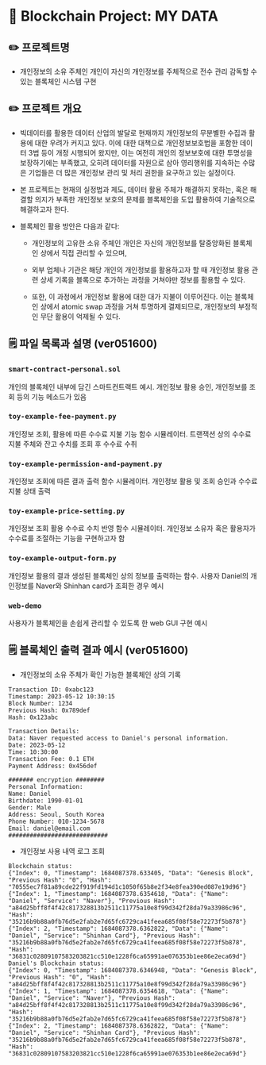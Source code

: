 # 🧱 Blockchain Project: MY DATA

## ✏️ 프로젝트명
- 개인정보의 소유 주체인 개인이 자신의 개인정보를 주체적으로 전수 관리 감독할 수 있는 블록체인 시스템 구현

## ✏️ 프로젝트 개요
- 빅데이터를 활용한 데이터 산업의 발달로 현재까지 개인정보의 무분별한 수집과 활용에 대한 우려가 커지고 있다. 이에 대한 대책으로 개인정보보호법을 포함한 데이터 3법 등이 개정 시행되어 왔지만, 이는 여전히 개인의 정보보호에 대한 투명성을 보장하기에는 부족했고, 오히려 데이터를 자원으로 삼아 영리행위를 지속하는 수많은 기업들은 더 많은 개인정보 관리 및 처리 권한을 요구하고 있는 실정이다.
- 본 프로젝트는 현재의 실정법과 제도, 데이터 활용 주체가 해결하지 못하는, 혹은 해결할 의지가 부족한 개인정보
보호의 문제를 블록체인을 도입 활용하여 기술적으로 해결하고자 한다. 
- 블록체인 활용 방안은 다음과 같다:

  - 개인정보의 고유한 소유 주체인 개인은 자신의 개인정보를 탈중앙화된 블록체인 상에서 직접 관리할 수 있으며,

  - 외부 업체나 기관은 해당 개인의 개인정보를 활용하고자 할 때 개인정보 활용 관련 상세 기록을 블록으로 추가하는
과정을 거쳐야만 정보를 활용할 수 있다. 

  - 또한, 이 과정에서 개인정보 활용에 대한 대가 지불이 이루어진다. 이는 블록체인 상에서 atomic swap 과정을 거쳐 투명하게 결제되므로, 개인정보의 부정적인 무단 활용이 억제될 수 있다.

## 🗒 파일 목록과 설명 (ver051600)

### `smart-contract-personal.sol`
  개인의 블록체인 내부에 담긴 스마트컨트랙트 예시. 개인정보 활용 승인, 개인정보를 조회 등의 기능 메소드가 있음

### `toy-example-fee-payment.py`
  개인정보 조회, 활용에 따른 수수료 지불 기능 함수 시뮬레이터. 트랜잭션 상의 수수료 지불 주체와 잔고 수치를 조회 후 수수료 수취

### `toy-example-permission-and-payment.py`
  개인정보 조회에 따른 결과 출력 함수 시뮬레이터. 개인정보 활용 및 조회 승인과 수수료 지불 상태 출력

### `toy-example-price-setting.py`
  개인정보 조회 활용 수수료 수치 반영 함수 시뮬레이터. 개인정보 소유자 혹은 활용자가 수수료를 조절하는 기능을 구현하고자 함  

### `toy-example-output-form.py`
  개인정보 활용의 결과 생성된 블록체인 상의 정보를 출력하는 함수. 사용자 Daniel의 개인정보를 Naver와 Shinhan card가 조회한 경우 예시

### `web-demo`
  사용자가 블록체인을 손쉽게 관리할 수 있도록 한 web GUI 구현 예시

## 🗒 블록체인 출력 결과 예시 (ver051600)

- 개인정보의 소유 주체가 확인 가능한 블록체인 상의 기록
 ```
 Transaction ID: 0xabc123
Timestamp: 2023-05-12 10:30:15
Block Number: 1234
Previous Hash: 0x789def
Hash: 0x123abc

Transaction Details:
Data: Naver requested access to Daniel's personal information.
Date: 2023-05-12
Time: 10:30:00
Transaction Fee: 0.1 ETH
Payment Address: 0x456def

####### encryption ########
Personal Information:
Name: Daniel
Birthdate: 1990-01-01
Gender: Male
Address: Seoul, South Korea
Phone Number: 010-1234-5678
Email: daniel@email.com
############################

 ```
- 개인정보 사용 내역 로그 조회
```
Blockchain status:
{"Index": 0, "Timestamp": 1684087378.633405, "Data": "Genesis Block", "Previous Hash": "0", "Hash": "70555ec7f81a89cde22f919fd194d1c1050f65b8e2f34e8fea390ed087e19d96"}
{"Index": 1, "Timestamp": 1684087378.6354618, "Data": {"Name": "Daniel", "Service": "Naver"}, "Previous Hash": "a84d25bff8f4f42c817328813b2511c11775a10e8f99d342f28da79a33986c96", "Hash": "35216b9b88a0fb76d5e2fab2e7d65fc6729ca41feea685f08f58e72273f5b878"}
{"Index": 2, "Timestamp": 1684087378.6362822, "Data": {"Name": "Daniel", "Service": "Shinhan Card"}, "Previous Hash": "35216b9b88a0fb76d5e2fab2e7d65fc6729ca41feea685f08f58e72273f5b878", "Hash": "36831c02809107583203821cc510e1228f6ca65991ae076353b1ee86e2eca69d"}
Daniel's Blockchain status:
{"Index": 0, "Timestamp": 1684087378.6346948, "Data": "Genesis Block", "Previous Hash": "0", "Hash": "a84d25bff8f4f42c817328813b2511c11775a10e8f99d342f28da79a33986c96"}
{"Index": 1, "Timestamp": 1684087378.6354618, "Data": {"Name": "Daniel", "Service": "Naver"}, "Previous Hash": "a84d25bff8f4f42c817328813b2511c11775a10e8f99d342f28da79a33986c96", "Hash": "35216b9b88a0fb76d5e2fab2e7d65fc6729ca41feea685f08f58e72273f5b878"}
{"Index": 2, "Timestamp": 1684087378.6362822, "Data": {"Name": "Daniel", "Service": "Shinhan Card"}, "Previous Hash": "35216b9b88a0fb76d5e2fab2e7d65fc6729ca41feea685f08f58e72273f5b878", "Hash": "36831c02809107583203821cc510e1228f6ca65991ae076353b1ee86e2eca69d"}

```
